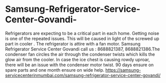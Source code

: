 # Samsung-Refrigerator-Service-Center-Govandi-
Refrigerators are expecting to be a critical part in each home. Getting noise is one of the repeated issues. This will be caused in light of the screwed up part in cooler . The refrigerator is attire with a fan motor. Samsung Refrigerator Service Center Govandi call us : 8688821387, 8688821386.The condenser fan circles the air through the condenser twists which kills the glow air from the cooler. In case the ice chest is causing rowdy uproar, there will be an issue with the condenser motor twist. 90 days ensure on spare parts and one month ensure on wide help.  https://samsung-servicecenterinmumbai.com/samsung-refrigerator-service-center-govandi/
